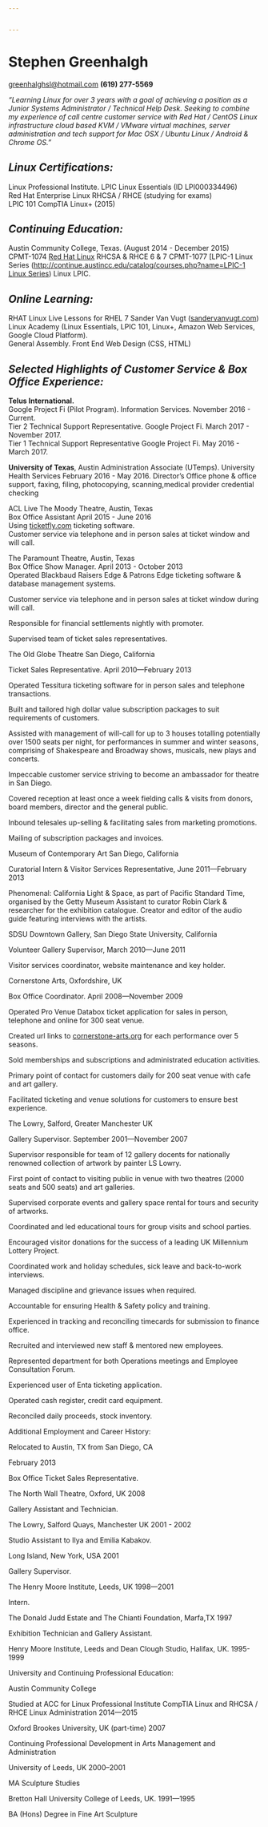 ```yaml
---


---
```


<h1 id="stephen-greenhalgh">Stephen Greenhalgh</h1>
<p><a href="mailto:greenhalghsl@hotmail.com">greenhalghsl@hotmail.com</a>  <strong>(619) 277-5569</strong></p>
<p><em>“Learning Linux for over 3 years with a goal of achieving a position as a Junior Systems Administrator / Technical Help Desk.  Seeking to combine my experience of call centre customer service with Red Hat / CentOS Linux infrastructure cloud based KVM / VMware virtual machines, server administration and tech support for Mac OSX / Ubuntu Linux / Android &amp; Chrome OS.”</em></p>
<h2 id="linux-certifications"><em><strong>Linux Certifications:</strong></em></h2>
<p>Linux Professional Institute. LPIC Linux Essentials (ID LPI000334496)<br>
Red Hat Enterprise Linux RHCSA / RHCE (studying for exams)<br>
LPIC 101 CompTIA Linux+ (2015)</p>
<h2 id="continuing-education"><em><strong>Continuing Education:</strong></em></h2>
<p>Austin Community College, Texas.  (August 2014 - December 2015)<br>
CPMT-1074 <a href="http://continue.austincc.edu/catalog/courses.php?name=Red%20Hat%20Linux">Red Hat Linux</a> RHCSA &amp; RHCE 6 &amp; 7 CPMT-1077 [LPIC-1 Linux Series (<a href="http://continue.austincc.edu/catalog/courses.php?name=LPIC-1%20Linux%20Series">http://continue.austincc.edu/catalog/courses.php?name=LPIC-1 Linux Series</a>) Linux LPIC.</p>
<h2 id="online-learning"><em><strong>Online Learning:</strong></em></h2>
<p>RHAT Linux Live Lessons for RHEL 7  Sander Van Vugt (<a href="http://sandervanvugt.com">sandervanvugt.com</a>) Linux Academy  (Linux Essentials, LPIC 101, Linux+,  Amazon Web Services, Google Cloud Platform).<br>
General Assembly. Front End Web Design (CSS, HTML)</p>
<h2 id="selected-highlights-of-customer-service--box-office-experience"><em><strong>Selected Highlights of Customer Service &amp; Box Office Experience:</strong></em></h2>
<p><strong>Telus International.</strong><br>
Google Project Fi (Pilot Program). Information Services. November 2016 - Current.<br>
Tier 2 Technical Support Representative. Google Project Fi. March 2017 - November 2017.<br>
Tier 1 Technical Support Representative Google Project Fi. May 2016 - March 2017.</p>
<p><strong>University of Texas</strong>, Austin Administration Associate (UTemps). University Health Services February 2016 - May 2016. Director’s Office phone &amp; office support, faxing, filing, photocopying, scanning,medical provider credential checking</p>
<p>ACL Live The Moody Theatre, Austin, Texas<br>
Box Office Assistant  April 2015 -  June 2016<br>
Using <a href="http://ticketfly.com">ticketfly.com</a> ticketing software.<br>
Customer service via telephone and in person sales at ticket window and will call.</p>
<p>The Paramount Theatre, Austin, Texas<br>
Box Office Show Manager.  April 2013 - October 2013<br>
Operated Blackbaud Raisers Edge &amp; Patrons Edge ticketing software &amp; database management systems.</p>
<p>Customer service via telephone and in person sales at ticket window during will call.</p>
<p>Responsible for financial settlements nightly with promoter.</p>
<p>Supervised team of ticket sales representatives.</p>
<p>The Old Globe Theatre San Diego, California</p>
<p>Ticket Sales Representative.  April 2010—February 2013</p>
<p>Operated Tessitura ticketing software for in person sales and telephone transactions.</p>
<p>Built and tailored high dollar value subscription packages to suit requirements of customers.</p>
<p>Assisted with management of will-call for up to 3 houses totalling potentially over 1500 seats per night,  for performances in summer and winter seasons, comprising of Shakespeare and Broadway shows, musicals, new plays and concerts.</p>
<p>Impeccable customer service striving to become an ambassador for theatre in San Diego.</p>
<p>Covered reception at least once a week fielding calls &amp; visits from donors, board members, director and the general public.</p>
<p>Inbound telesales up-selling &amp; facilitating sales from marketing promotions.</p>
<p>Mailing of subscription packages and invoices.</p>
<p>Museum of Contemporary Art San Diego, California</p>
<p>Curatorial Intern &amp; Visitor Services Representative, June 2011—February 2013</p>
<p>Phenomenal: California Light &amp; Space, as part of Pacific Standard Time, organised by the Getty Museum Assistant to curator Robin Clark &amp; researcher for the exhibition catalogue. Creator and editor of the audio guide featuring interviews with the artists.</p>
<p>SDSU Downtown Gallery, San Diego State University, California</p>
<p>Volunteer Gallery Supervisor, March 2010—June 2011</p>
<p>Visitor services coordinator, website maintenance and key holder.</p>
<p>Cornerstone Arts, Oxfordshire, UK</p>
<p>Box Office Coordinator.  April 2008—November 2009</p>
<p>Operated Pro Venue Databox ticket application for sales in person, telephone and online for 300 seat venue.</p>
<p>Created url links to <a href="http://cornerstone-arts.org">cornerstone-arts.org</a> for each performance over 5 seasons.</p>
<p>Sold memberships and subscriptions and administrated education activities.</p>
<p>Primary point of contact for customers daily for 200 seat venue with cafe and art gallery.</p>
<p>Facilitated ticketing and venue solutions for customers to ensure best experience.</p>
<p>The Lowry, Salford, Greater Manchester UK</p>
<p>Gallery Supervisor. September 2001—November 2007</p>
<p>Supervisor responsible for team of 12 gallery docents for nationally renowned collection of artwork by painter LS Lowry.</p>
<p>First point of contact to visiting public in venue with two theatres (2000 seats and 500 seats) and art galleries.</p>
<p>Supervised corporate events and gallery space rental for tours and security of artworks.</p>
<p>Coordinated and led educational tours for group visits and school parties.</p>
<p>Encouraged visitor donations for the success of a leading UK Millennium Lottery Project.</p>
<p>Coordinated work and holiday schedules, sick leave and back-to-work interviews.</p>
<p>Managed discipline and grievance issues when required.</p>
<p>Accountable for ensuring Health &amp; Safety policy and training.</p>
<p>Experienced in tracking and reconciling timecards for submission to finance office.</p>
<p>Recruited and interviewed new staff &amp; mentored new employees.</p>
<p>Represented department for both Operations meetings and Employee Consultation Forum.</p>
<p>Experienced user of Enta ticketing application.</p>
<p>Operated cash register, credit card equipment.</p>
<p>Reconciled daily proceeds, stock inventory.</p>
<p>Additional Employment and Career History:</p>
<p>Relocated to Austin, TX from San Diego, CA</p>
<p>February 2013</p>
<p>Box Office Ticket Sales Representative.</p>
<p>The North Wall Theatre, Oxford, UK 2008</p>
<p>Gallery Assistant and Technician.</p>
<p>The Lowry, Salford Quays, Manchester UK 2001 - 2002</p>
<p>Studio Assistant to Ilya and Emilia Kabakov.</p>
<p>Long Island, New York, USA 2001</p>
<p>Gallery Supervisor.</p>
<p>The Henry Moore Institute, Leeds, UK 1998—2001</p>
<p>Intern.</p>
<p>The Donald Judd Estate and The Chianti Foundation, Marfa,TX 1997</p>
<p>Exhibition Technician and Gallery Assistant.</p>
<p>Henry Moore Institute, Leeds and Dean Clough Studio, Halifax, UK. 1995-1999</p>
<p>University and Continuing Professional Education:</p>
<p>Austin Community College</p>
<p>Studied at ACC for Linux Professional Institute CompTIA Linux and RHCSA / RHCE Linux Administration 2014—2015</p>
<p>Oxford Brookes University, UK (part-time) 2007</p>
<p>Continuing Professional Development in Arts Management and Administration</p>
<p>University of Leeds, UK 2000–2001</p>
<p>MA Sculpture Studies</p>
<p>Bretton Hall University College of Leeds, UK. 1991—1995</p>
<p>BA (Hons) Degree in Fine Art Sculpture</p>

